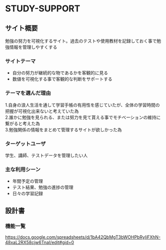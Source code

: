 # STUDY-SUPPORT

## サイト概要
勉強の努力を可視化するサイト。過去のテストや使用教材を記録しておく事で勉強情報を管理しやすくする
### サイトテーマ
- 自分の努力が継続的な物であるかを客観的に見る    
- 数値を可視化する事で客観的な判断をサポートする    

### テーマを選んだ理由
1.自身の浪人生活を通して学習手帳の有用性を感じていたが、全体の学習時間の把握が可視化出来ないと考えていた為  
2.誰かに勉強を見られる、または努力を見て貰える事でモチベーションの維持に繋がると考えた為  
3.勉強関係の情報をまとめて管理するサイトが欲しかった為  

### ターゲットユーザ
学生、講師、テストデータを管理したい人

### 主な利用シーン 
- 年間予定の管理  
- テスト結果、勉強の進捗の管理  
- 日々の学習記録  

## 設計書

### 機能一覧
https://docs.google.com/spreadsheets/d/1bA42QbMgT3bWOHPbRyIiFXhN-48xaL2RX58cjw6TnaI/edit#gid=0
